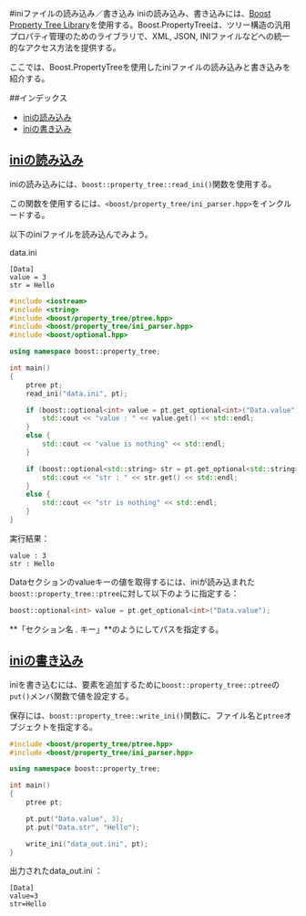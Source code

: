 #iniファイルの読み込み／書き込み
iniの読み込み、書き込みには、[Boost Property Tree Library](http://www.boost.org/doc/libs/release/doc/html/property_tree.html)を使用する。Boost.PropertyTreeは、ツリー構造の汎用プロパティ管理のためのライブラリで、XML, JSON, INIファイルなどへの統一的なアクセス方法を提供する。

ここでは、Boost.PropertyTreeを使用したiniファイルの読み込みと書き込みを紹介する。


##インデックス
- [iniの読み込み](#read)
- [iniの書き込み](#write)


## <a name="read" href="read">iniの読み込み</a>
iniの読み込みには、`boost::property_tree::read_ini()`関数を使用する。

この関数を使用するには、`<boost/property_tree/ini_parser.hpp>`をインクルードする。

以下のiniファイルを読み込んでみよう。

data.ini

```
[Data]
value = 3
str = Hello
```


```cpp
#include <iostream>
#include <string>
#include <boost/property_tree/ptree.hpp>
#include <boost/property_tree/ini_parser.hpp>
#include <boost/optional.hpp>

using namespace boost::property_tree;

int main()
{
    ptree pt;
    read_ini("data.ini", pt);

    if (boost::optional<int> value = pt.get_optional<int>("Data.value")) {
        std::cout << "value : " << value.get() << std::endl;
    }
    else {
        std::cout << "value is nothing" << std::endl;
    }

    if (boost::optional<std::string> str = pt.get_optional<std::string>("Data.str")) {
        std::cout << "str : " << str.get() << std::endl;
    }
    else {
        std::cout << "str is nothing" << std::endl;
    }
}
```

実行結果：

```
value : 3
str : Hello
```


Dataセクションのvalueキーの値を取得するには、iniが読み込まれた`boost::property_tree::ptree`に対して以下のように指定する：

```cpp
boost::optional<int> value = pt.get_optional<int>("Data.value");
```


**「セクション名 . キー」**のようにしてパスを指定する。


## <a name="write" href="write">iniの書き込み</a>
iniを書き込むには、要素を追加するために`boost::property_tree::ptree`の`put()`メンバ関数で値を設定する。

保存には、`boost::property_tree::write_ini()`関数に、ファイル名と`ptree`オブジェクトを指定する。


```cpp
#include <boost/property_tree/ptree.hpp>
#include <boost/property_tree/ini_parser.hpp>

using namespace boost::property_tree;

int main()
{
    ptree pt;

    pt.put("Data.value", 3);
    pt.put("Data.str", "Hello");

    write_ini("data_out.ini", pt);
}
```

出力されたdata_out.ini ：

```
[Data]
value=3
str=Hello
```

